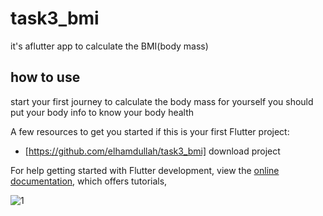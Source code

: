 # task3_bmi

it's aflutter app to calculate the BMI(body mass)

## how to use

start your first journey to calculate the body mass for yourself you should put your body info to know your body health

A few resources to get you started if this is your first Flutter project:

- [https://github.com/elhamdullah/task3_bmi] download project

For help getting started with Flutter development, view the
[online documentation](https://docs.flutter.dev/), which offers tutorials,
 
![1](https://github.com/user-attachments/assets/fbff3e88-b67c-403a-ab88-8c67c5a84281)
